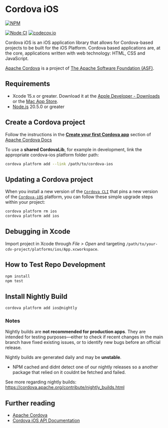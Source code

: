 <!--
#
# Licensed to the Apache Software Foundation (ASF) under one
# or more contributor license agreements.  See the NOTICE file
# distributed with this work for additional information
# regarding copyright ownership.  The ASF licenses this file
# to you under the Apache License, Version 2.0 (the
# "License"); you may not use this file except in compliance
# with the License.  You may obtain a copy of the License at
# 
# http://www.apache.org/licenses/LICENSE-2.0
# 
# Unless required by applicable law or agreed to in writing,
# software distributed under the License is distributed on an
# "AS IS" BASIS, WITHOUT WARRANTIES OR CONDITIONS OF ANY
#  KIND, either express or implied.  See the License for the
# specific language governing permissions and limitations
# under the License.
#
-->

# Cordova iOS

[![NPM](https://nodei.co/npm/cordova-ios.png)](https://nodei.co/npm/cordova-ios/)

[![Node CI](https://github.com/apache/cordova-ios/workflows/Node%20CI/badge.svg?branch=master)](https://github.com/apache/cordova-ios/actions?query=branch%3Amaster)
[![codecov.io](https://codecov.io/github/apache/cordova-ios/coverage.svg?branch=master)](https://codecov.io/github/apache/cordova-ios?branch=master)

Cordova iOS is an iOS application library that allows for Cordova-based projects to be built for the iOS Platform. Cordova based applications are, at the core, applications written with web technology: HTML, CSS and JavaScript.

[Apache Cordova](https://cordova.apache.org/) is a project of [The Apache Software Foundation (ASF)](https://apache.org/).

## Requirements

* Xcode 15.x or greater. Download it at the [Apple Developer - Downloads](https://developer.apple.com/downloads) or the [Mac App Store](https://apps.apple.com/us/app/xcode/id497799835?mt=12).
* [Node.js](https://nodejs.org) 20.5.0 or greater

## Create a Cordova project

Follow the instructions in the [**Create your first Cordova app**](https://cordova.apache.org/docs/en/latest/guide/cli/index.html) section of [Apache Cordova Docs](https://cordova.apache.org/docs/en/latest/)

To use a **shared CordovaLib**, for example in development, link the appropriate cordova-ios platform folder path:

```bash
cordova platform add --link /path/to/cordova-ios
```

## Updating a Cordova project

When you install a new version of the [`Cordova CLI`](https://www.npmjs.com/package/cordova) that pins a new version of the [`Cordova-iOS`](https://www.npmjs.com/package/cordova-ios) platform, you can follow these simple upgrade steps within your project:

```bash
cordova platform rm ios
cordova platform add ios
```

## Debugging in Xcode

Import project in Xcode through _File > Open_ and targeting `/path/to/your-cdv-project/platforms/ios/App.xcworkspace`.

## How to Test Repo Development

```bash
npm install
npm test
```

## Install Nightly Build

```bash
cordova platform add ios@nightly
```

### Notes

Nightly builds are **not recommended for production apps**. They are intended for testing purposes—either to check if recent changes in the main branch have fixed existing issues, or to identify new bugs before an official release.

Nightly builds are generated daily and may be **unstable**.

- NPM cached and didnt detect one of our nightly releases so a another package that relied on it couldnt be fetched and failed.

See more regarding nightly builds: https://cordova.apache.org/contribute/nightly_builds.html

## Further reading

* [Apache Cordova](https://cordova.apache.org/)
* [Cordova iOS API Documentation](https://apache.github.io/cordova-ios/)
